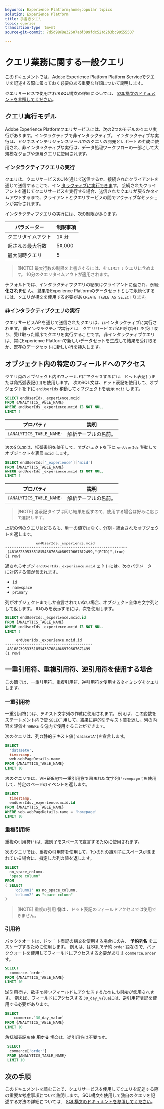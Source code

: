 ```yaml
---
keywords: Experience Platform;home;popular topics
solution: Experience Platform
title: 手書きクエリ
topic: queries
translation-type: tm+mt
source-git-commit: 7d5d98d8e32607abf399fdc523d2b3bc99555507

---
```



# クエリ業務に関する一般クエリ

このドキュメントでは、Adobe Experience Platform Platform Serviceでクエリを記述する際に知っておく必要のある重要な詳細について説明します。

クエリサービスで使用されるSQL構文の詳細については、 [SQL構文のドキュメントを参照してください](../sql/syntax.md)。

## クエリ実行モデル

Adobe Experience Platformクエリサービスには、次の2つのモデルのクエリ実行があります。インタラクティブで非インタラクティブ。 インタラクティブな実行は、ビジネスインテリジェンスツールでのクエリの開発とレポートの生成に使用され、非インタラクティブな実行は、データ処理ワークフローの一部として大規模なジョブや運用クエリに使用されます。

### インタラクティブクエリの実行

クエリは、クエリサービスのUIを通じて送信するか、接続されたクライアントを通じて送信することで、イン [タラクティブに実行できま](../clients/overview.md)す。 接続されたクライアントを通じてクエリサービスを実行する場合、送信されたクエリが戻るかタイムアウトするまで、クライアントとクエリサービスの間でアクティブなセッションが実行されます。

インタラクティブクエリの実行には、次の制限があります。

| パラメーター | 制限事項 |
| --------- | ---------- |
| クエリタイムアウト | 10 分 |
| 返される最大行数 | 50,000 |
| 最大同時クエリ | 5 |

>[!NOTE] 最大行数の制限を上書きするには、を `LIMIT 0` クエリに含めます。 10分のクエリタイムアウトが適用されます。

デフォルトでは、インタラクティブクエリの結果はクライアントに返され、永続 **化されませ** ん。 結果をExperience Platformのデータセットとして永続化するには、クエリが構文を使用する必要があ `CREATE TABLE AS SELECT` ります。

### 非インタラクティブクエリの実行

クエリサービスAPIを通じて送信されたクエリは、非インタラクティブに実行されます。 非インタラクティブ実行とは、クエリサービスがAPI呼び出しを受け取り、受け取った順序でクエリを実行することです。 非インタラクティブクエリは、常にExperience Platformで新しいデータセットを生成して結果を受け取るか、既存のデータセットに新しい行を挿入します。

## オブジェクト内の特定のフィールドへのアクセス

クエリ内のオブジェクト内のフィールドにアクセスするには、ドット表記(`.`)または角括弧表記(`[]`)を使用します。 次のSQL文は、ドット表記を使用して、オブジェクトを下に `endUserIds` 移動してオブジェクトを表示 `mcid` します。

```sql
SELECT endUserIds._experience.mcid
FROM {ANALYTICS_TABLE_NAME}
WHERE endUserIds._experience.mcid IS NOT NULL
LIMIT 1
```

| プロパティ | 説明 |
| -------- | ----------- |
| `{ANALYTICS_TABLE_NAME}` | 解析テーブルの名前。 |

次のSQL文は、括弧表記を使用して、オブジェクトを下に `endUserIds` 移動してオブジェクトを表示 `mcid` します。

```sql
SELECT endUserIds['_experience']['mcid']
FROM {ANALYTICS_TABLE_NAME}
WHERE endUserIds._experience.mcid IS NOT NULL
LIMIT 1
```

| プロパティ | 説明 |
| -------- | ----------- |
| `{ANALYTICS_TABLE_NAME}` | 解析テーブルの名前。 |

>[!NOTE] 各表記タイプは同じ結果を返すので、使用する場合は好みに応じて選択します。

上記の例のクエリはどちらも、単一の値ではなく、分割・統合されたオブジェクトを返します。

```console
              endUserIds._experience.mcid   
--------------------------------------------------------
 (48168239533518554367684086979667672499,"(ECID)",true)
(1 row)
```

返されるオブジ `endUserIds._experience.mcid` ェクトには、次のパラメーターに対応する値が含まれます。

- `id`
- `namespace`
- `primary`

列がオブジェクトまでしか宣言されていない場合、オブジェクト全体を文字列として返します。 IDのみを表示するには、次を使用します。

```sql
SELECT endUserIds._experience.mcid.id
FROM {ANALYTICS_TABLE_NAME}
WHERE endUserIds._experience.mcid IS NOT NULL
LIMIT 1
```

```console
     endUserIds._experience.mcid.id 
----------------------------------------
 48168239533518554367684086979667672499
(1 row)
```

## 一重引用符、重複引用符、逆引用符を使用する場合

この節では、一重引用符、重複引用符、逆引用符を使用するタイミングをクエリします。

### 一重引用符

一重引用符(`'`)は、テキスト文字列の作成に使用されます。 例えば、この変数をステートメント内で使 `SELECT` 用して、結果に静的なテキスト値を返し、列の内容を評価す `WHERE` る句内で使用することができます。

次のクエリは、列の静的テキスト値(`'datasetA'`)を宣言します。

```sql
SELECT 
  'datasetA',
  timestamp,
  web.webPageDetails.name
FROM {ANALYTICS_TABLE_NAME}
LIMIT 10
```

次のクエリでは、WHERE句で一重引用符で囲まれた文字列(`'homepage'`)を使用して、特定のページのイベントを返します。

```sql
SELECT 
  timestamp,
  endUserIds._experience.mcid.id
FROM {ANALYTICS_TABLE_NAME}
WHERE web.webPageDetails.name = 'homepage'
LIMIT 10
```

### 重複引用符

重複の引用符(`"`)は、識別子をスペースで宣言するために使用されます。

次のクエリでは、重複の引用符を使用して、1つの列の識別子にスペースが含まれている場合に、指定した列の値を返します。

```sql
SELECT
  no_space_column,
  "space column"
FROM
( SELECT 
    'column1' as no_space_column,
    'column2' as "space column"
)
```

>[!NOTE] 重複の引用 **符は** 、ドット表記のフィールドアクセスでは使用できません。

### 引用符

バッククオートは、ドッ `` ` `` ト表記の構文を使用する場合にのみ、 **予約列名** をエスケープするために使用します。 例えば、はSQLで予約 `order` 語なので、バッククォートを使用してフィールドにアクセスする必要がありま `commerce.order`す。

```sql
SELECT 
  commerce.`order`
FROM {ANALYTICS_TABLE_NAME}
LIMIT 10
```

逆引用符は、数字を持つフィールドにアクセスするためにも開始が使用されます。 例えば、フィールドにアクセスする `30_day_value`には、逆引用符表記を使用する必要があります。

```SQL
SELECT
    commerce.`30_day_value`
FROM {ANALYTICS_TABLE_NAME}
LIMIT 10
```

角括弧表記を使 **用する** 場合は、逆引用符は不要です。

```sql
 SELECT
  commerce['order']
 FROM {ANALYTICS_TABLE_NAME}
 LIMIT 10
```

## 次の手順

このドキュメントを読むことで、クエリサービスを使用してクエリを記述する際の重要な考慮事項について説明します。 SQL構文を使用して独自のクエリを記述する方法の詳細については、 [SQL構文のドキュメントを参照してください](../sql/syntax.md)。